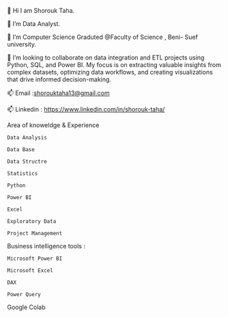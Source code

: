 👋 Hi I am Shorouk Taha. 

👀 I’m Data Analyst.

🌱 I’m Computer Science Graduted @Faculty of Science , Beni- Suef university.

💞️ I’m looking to collaborate on data integration and ETL projects using Python, SQL, and Power BI. My focus is on extracting valuable insights from complex datasets, optimizing data workflows, and creating visualizations that drive informed decision-making.

📫 Email :shorouktaha13@gmail.com

📫 Linkedin : https://www.linkedin.com/in/shorouk-taha/

Area of knoweldge & Experience

    Data Analysis
  
    Data Base
  
    Data Structre
  
    Statistics
    
    Python
    
    Power BI
    
    Excel
    
    Exploratory Data
    
    Project Management
  
  
Business intelligence tools :

    Microsoft Power BI
    
    Microsoft Excel
    
    DAX
    
    Power Query
    
  Google Colab
  

 

